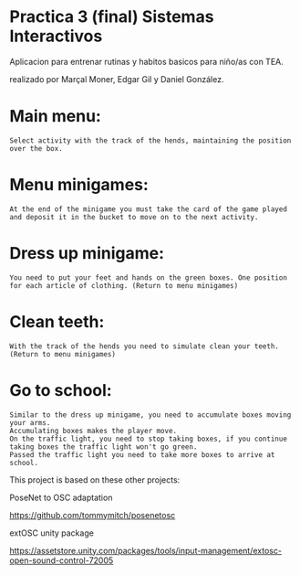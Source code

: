 # Practica 3 (final) Sistemas Interactivos

Aplicacion para entrenar rutinas y habitos basicos para niño/as con TEA.


realizado por Marçal Moner, Edgar Gil y Daniel González.



# Main menu:
    Select activity with the track of the hends, maintaining the position over the box.
    

# Menu minigames: 
    At the end of the minigame you must take the card of the game played and deposit it in the bucket to move on to the next activity.
    
    
# Dress up minigame: 
    You need to put your feet and hands on the green boxes. One position for each article of clothing. (Return to menu minigames)
    
# Clean teeth:
    With the track of the hends you need to simulate clean your teeth.(Return to menu minigames)
    
# Go to school:
    Similar to the dress up minigame, you need to accumulate boxes moving your arms.
    Accumulating boxes makes the player move.
    On the traffic light, you need to stop taking boxes, if you continue taking boxes the traffic light won't go green.
    Passed the traffic light you need to take more boxes to arrive at school.


This project is based on these other projects: 


PoseNet to OSC adaptation

https://github.com/tommymitch/posenetosc 

extOSC unity package

https://assetstore.unity.com/packages/tools/input-management/extosc-open-sound-control-72005
